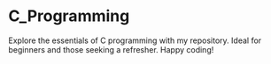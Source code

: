 # C_Programming
 Explore the essentials of C programming with my repository. Ideal for beginners and those seeking a refresher. Happy coding!
